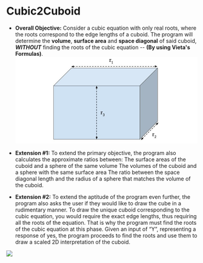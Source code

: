 # Cubic2Cuboid
- **Overall Objective:** Consider a cubic equation with only real roots, where the roots correspond to the edge lengths of a cuboid. The program will determine the **volume**, **surface area** and **space diagonal** of said cuboid, **_WITHOUT_** finding the roots of the cubic equation -- **(By using Vieta's Formulas)**.
![](/media/cuboid_diagram_.jpg)

- **Extension #1:** To extend the primary objective, the program also calculates the approximate ratios between:
The surface areas of the cuboid and a sphere of the same volume
The volumes of the cuboid and a sphere with the same surface area
The ratio between the space diagonal length and the radius of a sphere that matches the volume of the cuboid.
- **Extension #2:** To extend the aptitude of the program even further, the program also asks the user if they would like to draw the cube in a rudimentary manner. To draw the unique cuboid corresponding to the cubic equation, you would require the exact edge lengths, thus requiring all the roots of the equation. That is why the program must find the roots of the cubic equation at this phase. Given an input of “Y”, representing a response of yes, the program proceeds to find the roots and use them to draw a scaled 2D interpretation of the cuboid.

![](/media/program_demo.gif)
